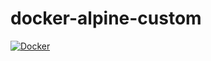 # docker-alpine-custom

[![Docker](https://github.com/manegit/docker-ubuntu-custom/actions/workflows/docker-publish.yml/badge.svg)](https://github.com/manegit/docker-ubuntu-custom/actions/workflows/docker-publish.yml)
